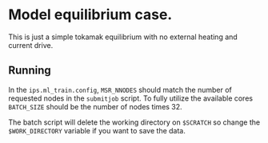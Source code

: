 # Model equilibrium case.

This is just a simple tokamak equilibrium with no external heating and current
drive.

## Running

In the `ips.ml_train.config`, `MSR_NNODES` should match the number of requested
nodes in the `submitjob` script. To fully utilize the available cores 
`BATCH_SIZE` should be the number of nodes times 32.

The batch script will delete the working directory on `$SCRATCH` so change the
`$WORK_DIRECTORY` variable if you want to save the data.
